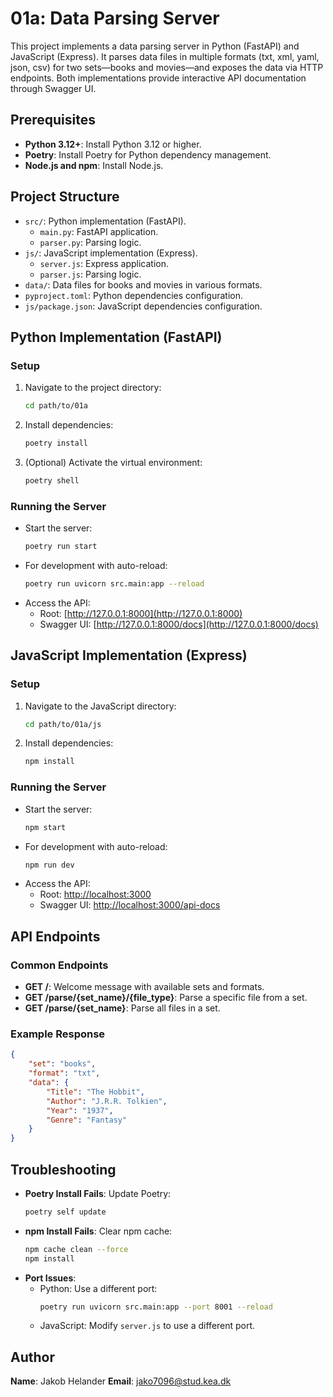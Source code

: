 # 01a: Data Parsing Server

This project implements a data parsing server in Python (FastAPI) and JavaScript (Express). It parses data files in multiple formats (txt, xml, yaml, json, csv) for two sets—books and movies—and exposes the data via HTTP endpoints. Both implementations provide interactive API documentation through Swagger UI.

## Prerequisites
- **Python 3.12+**: Install Python 3.12 or higher.
- **Poetry**: Install Poetry for Python dependency management.
- **Node.js and npm**: Install Node.js.

## Project Structure
- `src/`: Python implementation (FastAPI).
    - `main.py`: FastAPI application.
    - `parser.py`: Parsing logic.
- `js/`: JavaScript implementation (Express).
    - `server.js`: Express application.
    - `parser.js`: Parsing logic.
- `data/`: Data files for books and movies in various formats.
- `pyproject.toml`: Python dependencies configuration.
- `js/package.json`: JavaScript dependencies configuration.

## Python Implementation (FastAPI)

### Setup
1. Navigate to the project directory:
    ```bash
    cd path/to/01a
    ```
2. Install dependencies:
    ```bash
    poetry install
    ```
3. (Optional) Activate the virtual environment:
    ```bash
    poetry shell
    ```

### Running the Server
- Start the server:
    ```bash
    poetry run start
    ```
- For development with auto-reload:
    ```bash
    poetry run uvicorn src.main:app --reload
    ```
- Access the API:
    - Root: [http://127.0.0.1:8000](http://127.0.0.1:8000)
    - Swagger UI: [http://127.0.0.1:8000/docs](http://127.0.0.1:8000/docs)


## JavaScript Implementation (Express)

### Setup
1. Navigate to the JavaScript directory:
    ```bash
    cd path/to/01a/js
    ```
2. Install dependencies:
    ```bash
    npm install
    ```

### Running the Server
- Start the server:
    ```bash
    npm start
    ```
- For development with auto-reload:
    ```bash
    npm run dev
    ```
- Access the API:
    - Root: [http://localhost:3000](http://localhost:3000)
    - Swagger UI: [http://localhost:3000/api-docs](http://localhost:3000/api-docs)

## API Endpoints
### Common Endpoints
- **GET /**: Welcome message with available sets and formats.
- **GET /parse/{set_name}/{file_type}**: Parse a specific file from a set.
- **GET /parse/{set_name}**: Parse all files in a set.

### Example Response
```json
{
    "set": "books",
    "format": "txt",
    "data": {
        "Title": "The Hobbit",
        "Author": "J.R.R. Tolkien",
        "Year": "1937",
        "Genre": "Fantasy"
    }
}
```

## Troubleshooting
- **Poetry Install Fails**: Update Poetry:
    ```bash
    poetry self update
    ```
- **npm Install Fails**: Clear npm cache:
    ```bash
    npm cache clean --force
    npm install
    ```
- **Port Issues**:
    - Python: Use a different port:
        ```bash
        poetry run uvicorn src.main:app --port 8001 --reload
        ```
    - JavaScript: Modify `server.js` to use a different port.

## Author
**Name**: Jakob Helander
**Email**: jako7096@stud.kea.dk
